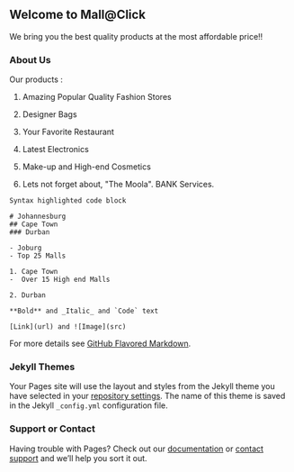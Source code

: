 ## Welcome to Mall@Click

We bring you the best quality products at the most affordable price!! 
### About Us 

Our products :

1) Amazing Popular Quality Fashion Stores

2) Designer Bags 

3) Your Favorite Restaurant 

4) Latest Electronics

5) Make-up and High-end Cosmetics

6) Lets not forget about, "The Moola". BANK Services. 



```MALL@CLICK MALLS
Syntax highlighted code block

# Johannesburg 
## Cape Town
### Durban 

- Joburg
- Top 25 Malls

1. Cape Town
-  Over 15 High end Malls

2. Durban

**Bold** and _Italic_ and `Code` text

[Link](url) and ![Image](src)
```

For more details see [GitHub Flavored Markdown](https://guides.github.com/features/mastering-markdown/).

### Jekyll Themes

Your Pages site will use the layout and styles from the Jekyll theme you have selected in your [repository settings](https://github.com/Mallclick/LIVE/settings/pages). The name of this theme is saved in the Jekyll `_config.yml` configuration file.

### Support or Contact

Having trouble with Pages? Check out our [documentation](https://docs.github.com/categories/github-pages-basics/) or [contact support](https://support.github.com/contact) and we’ll help you sort it out.
